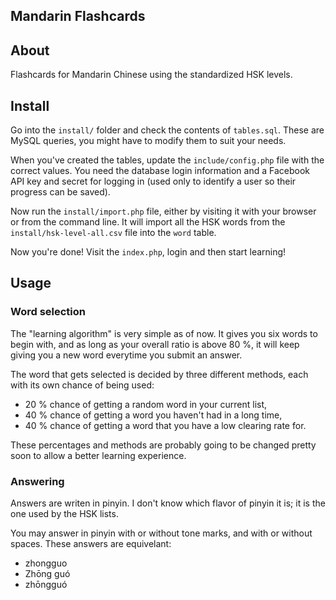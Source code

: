 ## Mandarin Flashcards ##

## About ##

Flashcards for Mandarin Chinese using the standardized HSK levels.

## Install ##

Go into the `install/` folder and check the contents of `tables.sql`. These are MySQL queries, you might have to modify them to suit your needs.

When you've created the tables, update the `include/config.php` file with the correct values. You need the database login information and a Facebook API key and secret for logging in (used only to identify a user so their progress can be saved).

Now run the `install/import.php` file, either by visiting it with your browser or from the command line. It will import all the HSK words from the `install/hsk-level-all.csv` file into the `word` table.

Now you're done! Visit the `index.php`, login and then start learning!

## Usage ##

### Word selection ###

The "learning algorithm" is very simple as of now. It gives you six words to begin with, and as long as your overall ratio is above 80 %, it will keep giving you a new word everytime you submit an answer.

The word that gets selected is decided by three different methods, each with its own chance of being used:

* 20 % chance of getting a random word in your current list,
* 40 % chance of getting a word you haven't had in a long time,
* 40 % chance of getting a word that you have a low clearing rate for.

These percentages and methods are probably going to be changed pretty soon to allow a better learning experience.

### Answering ###

Answers are writen in pinyin. I don't know which flavor of pinyin it is; it is the one used by the HSK lists.

You may answer in pinyin with or without tone marks, and with or without spaces. These answers are equivelant:

* zhongguo
* Zhōng guó
* zhōngguó

